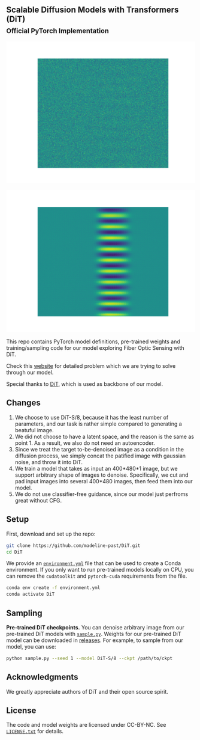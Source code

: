 ## Scalable Diffusion Models with Transformers (DiT)<br><sub>Official PyTorch Implementation</sub>

![input](visuals/input.png)

![output](visuals/output.png)

This repo contains PyTorch model definitions, pre-trained weights and training/sampling code for our model exploring Fiber Optic Sensing with DiT.

Check this [website](https://aragonphotonics.com/technology/) for detailed problem which we are trying to solve through our model.

Special thanks to [DiT](https://github.com/facebookresearch/DiT), which is used as backbone of our model.


## Changes

1. We choose to use DiT-S/8, because it has the least number of parameters, and our task is rather simple compared to generating a beatuful image.
2. We did not choose to have a latent space, and the reason is the same as point 1. As a result, we also do not need an autoencoder.
3. Since we treat the target to-be-denoised image as a condition in the diffusion process, we simply concat the patified image with gaussian noise, and throw it into DiT.
4. We train a model that takes as input an 400\*480\*1 image, but we support arbitrary shape of images to denoise. Specifically, we cut and pad input images into several 400\*480 images, then feed them into our model.
5. We do not use classifier-free guidance, since our model just perfroms great without CFG.


## Setup

First, download and set up the repo:

```bash
git clone https://github.com/madeline-past/DiT.git
cd DiT
```

We provide an [`environment.yml`](environment.yml) file that can be used to create a Conda environment. If you only want 
to run pre-trained models locally on CPU, you can remove the `cudatoolkit` and `pytorch-cuda` requirements from the file.

```bash
conda env create -f environment.yml
conda activate DiT
```


## Sampling 

**Pre-trained DiT checkpoints.** You can denoise arbitrary image from our pre-trained DiT models with [`sample.py`](sample.py). Weights for our pre-trained DiT model can be downloaded in [releases](https://github.com/madeline-past/DiT/releases/tag/v1.0.0). For example, to sample from
our model, you can use:

```bash
python sample.py --seed 1 --model DiT-S/8 --ckpt /path/to/ckpt
```


## Acknowledgments
We greatly appreciate authors of DiT and their open source spirit.

## License
The code and model weights are licensed under CC-BY-NC. See [`LICENSE.txt`](LICENSE.txt) for details.
